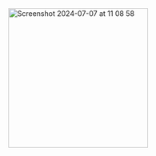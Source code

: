 <img width="279" alt="Screenshot 2024-07-07 at 11 08 58" src="https://github.com/varunxcode/interstellar-wars/assets/95181080/d5773702-aba0-4e7f-a803-0eef55943309">
